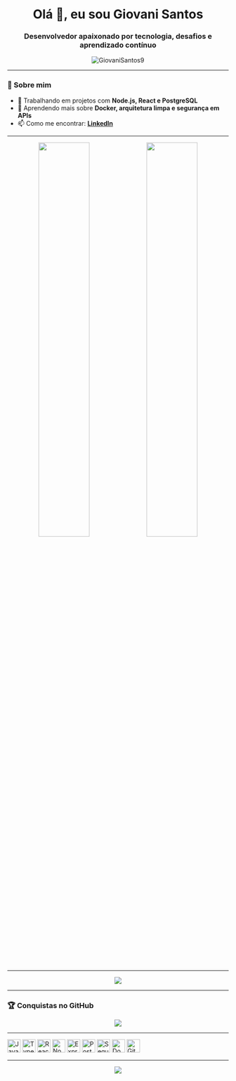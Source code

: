 <h1 align="center">Olá 👋, eu sou Giovani Santos</h1>
<h3 align="center">Desenvolvedor apaixonado por tecnologia, desafios e aprendizado contínuo</h3>

<p align="center">
  <img src="https://komarev.com/ghpvc/?username=GiovaniSantos9&label=Visualiza%C3%A7%C3%B5es%20do%20perfil&color=0e75b6&style=flat" alt="GiovaniSantos9" />
</p>

---

### 🧠 Sobre mim

- 🔭 Trabalhando em projetos com **Node.js, React e PostgreSQL**  
- 🌱 Aprendendo mais sobre **Docker, arquitetura limpa e segurança em APIs**   
- 📫 Como me encontrar: **[LinkedIn](https://www.linkedin.com/in/giovanisantos9/)**  

---


<p align="center">
  <img width="48%" src="https://github-readme-stats.vercel.app/api?username=GiovaniSantos9&show_icons=true&theme=transparent&count_private=true&hide_border=false" />
  <img width="48%" src="https://github-readme-streak-stats.herokuapp.com/?user=GiovaniSantos9&theme=transparent&hide_border=false" />
</p>

---


<p align="center">
  <img src="https://github-readme-stats.vercel.app/api/top-langs/?username=GiovaniSantos9&layout=compact&theme=transparent&hide_border=false" />
</p>

---

### 🏆 Conquistas no GitHub

<p align="center">
  <img src="https://github-profile-trophy.vercel.app/?username=GiovaniSantos9&theme=flat&no-frame=true&column=7&margin-w=5" />
</p>

---


<p align="left">
  <img src="https://cdn.jsdelivr.net/gh/devicons/devicon/icons/javascript/javascript-original.svg" height="30" alt="JavaScript" />
  <img src="https://cdn.jsdelivr.net/gh/devicons/devicon/icons/typescript/typescript-original.svg" height="30" alt="TypeScript" />
  <img src="https://cdn.jsdelivr.net/gh/devicons/devicon/icons/react/react-original.svg" height="30" alt="React" />
  <img src="https://cdn.jsdelivr.net/gh/devicons/devicon/icons/nodejs/nodejs-original.svg" height="30" alt="Node.js" />
  <img src="https://cdn.jsdelivr.net/gh/devicons/devicon/icons/express/express-original.svg" height="30" alt="Express" />
  <img src="https://cdn.jsdelivr.net/gh/devicons/devicon/icons/postgresql/postgresql-original.svg" height="30" alt="PostgreSQL" />
  <img src="https://cdn.jsdelivr.net/gh/devicons/devicon/icons/sequelize/sequelize-original.svg" height="30" alt="Sequelize" />
  <img src="https://cdn.jsdelivr.net/gh/devicons/devicon/icons/docker/docker-original.svg" height="30" alt="Docker" />
  <img src="https://cdn.jsdelivr.net/gh/devicons/devicon/icons/git/git-original.svg" height="30" alt="Git" />
</p>

---

<p align="center">
  <img src="https://readme-typing-svg.demolab.com?font=Fira+Code&duration=3000&pause=1000&color=00F7FF&center=true&vCenter=true&width=435&lines=Bem-vindo+ao+meu+GitHub!;Confira+meus+projetos+e+colabora%C3%A7%C3%B5es!+%F0%9F%9A%80" />
</p>